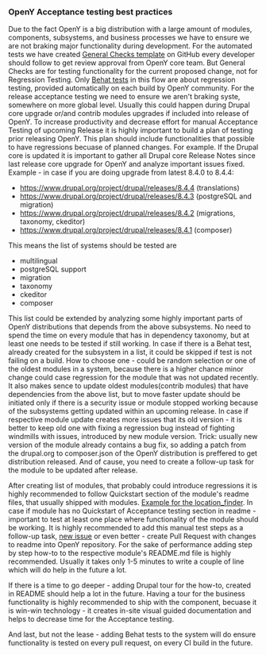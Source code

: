 ### OpenY Acceptance testing best practices

Due to the fact OpenY is a big distribution with a large amount of modules, components, subsystems, and business 
processes we have to ensure we are not braking major functionality during development.
For the automated tests we have created [General Checks template](https://github.com/ymcatwincities/openy/blob/8.x-1.x/.github/PULL_REQUEST_TEMPLATE.md) 
on GitHub every developer should follow to get review approval from OpenY core team.
But General Checks are for testing functionality for the current proposed change, not for Regression Testing. 
Only [Behat tests](https://github.com/ymcatwincities/openy/blob/8.x-1.x/docs/Development/Tests.md#behat) in this flow 
are about regression testing, provided automatically on each build by OpenY community.
For the release acceptance testing we need to ensure we aren't braking syste, somewhere on more global level. 
Usually this could happen during Drupal core upgrade or/and contrib modules upgrades if included into release of OpenY.
To increase productivity and decrease effort for manual Acceptance Testing of upcoming Release it is highly 
important to build a plan of testing prior releasing OpenY. This plan should include functionalities that possible to have 
regressions becuase of planned changes.
For example. If the Drupal core is updated it is important to gather all Drupal core Release Notes since last release 
core upgrade for OpenY and analyze important issues fixed. 
Example - in case if you are doing upgrade from latest 8.4.0 to 8.4.4:

 - https://www.drupal.org/project/drupal/releases/8.4.4 (translations)
 - https://www.drupal.org/project/drupal/releases/8.4.3 (postgreSQL and migration)
 - https://www.drupal.org/project/drupal/releases/8.4.2 (migrations, taxonomy, ckeditor)
 - https://www.drupal.org/project/drupal/releases/8.4.1 (composer)

This means the list of systems should be tested are
 - multilingual
 - postgreSQL support
 - migration
 - taxonomy
 - ckeditor
 - composer

This list could be extended by analyzing some highly important parts of OpenY distributions that depends from the above 
subsystems. No need to spend the time on every module that has in dependency taxonomy, but at least one needs to be tested 
if still working. In case if there is a Behat test, already created for the subsystem in a list, it could be skipped
if test is not failing on a build. 
How to choose one - could be random selection or one of the oldest modules in a system, because 
there is a higher chance minor change could case regression for the module that was not updated recently. 
It also makes sence to update oldest modules(contrib modules) that have dependencies from the above list, but 
to move faster update should be initiated only if there is a security issue or module stopped working because of 
the subsystems getting updated within an upcoming release. In case if respective module update creates more issues 
that its old version - it is better to keep old one with fixing a regression bug instead of fighting windmills 
with issues, introduced by new module version. Trick: usually new version of the module already contains a bug fix, 
so adding a patch from the drupal.org to composer.json of the OpenY distribution is preffered to get distribution 
released. And of cause, you need to create a follow-up task for the module to be updated after release.

After creating list of modules, that probably could introduce regressions it is highly recommended to follow 
Quickstart section of the module's readme files, that usually shipped with modules. [Example for the location_finder](https://github.com/ymcatwincities/openy/blob/8.x-1.x/modules/custom/location_finder/README.md#quickstart).
In case if module has no Quickstart of Acceptance testing section in readme - important to test at least one place 
where functionality of the module should be working. It is highly recommended to add this manual test steps as 
a follow-up task, [new issue](https://github.com/ymcatwincities/openy/issues/new) or even better - create Pull Request 
with changes to readme into OpenY repository. For the sake of performance adding step by step how-to to the respective 
module's README.md file is highly recommended. Usually it takes only 1-5 minutes to write a couple of line which 
will do help in the future a lot.

If there is a time to go deeper - adding Drupal tour for the how-to, created in README should help a lot in the future.
Having a tour for the business functionality is highly recommended to ship with the component, becuase it is win-win 
technology - it creates in-site visual guided documentation and helps to decrease time for the Acceptance testing.

And last, but not the lease - adding Behat tests to the system will do ensure functionality is tested on every pull 
request, on every CI build in the future.
